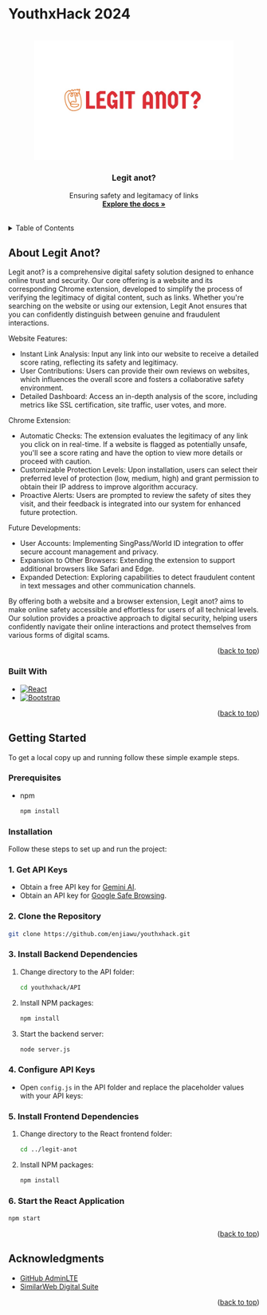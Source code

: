 # YouthxHack 2024

<a id="readme-top"></a>


<!-- PROJECT LOGO -->
<br />
<div align="center">
  <a href="https://github.com/enjiawu/youthxhack">
    <img src="banner.jpg" alt="Logo" width="400" height="auto">
  </a>

  <h3 align="center">Legit anot?</h3>

  <p align="center">
    Ensuring safety and legitamacy of links
    <br />
    <a href="https://github.com/enjiawu/youthxhack"><strong>Explore the docs »</strong></a>
    <br />
    <br />
  </p>
</div>



<!-- TABLE OF CONTENTS -->
<details>
  <summary>Table of Contents</summary>
  <ol>
    <li>
      <a href="#about-the-project">About The Project</a>
      <ul>
        <li><a href="#built-with">Built With</a></li>
      </ul>
    </li>
    <li>
      <a href="#getting-started">Getting Started</a>
      <ul>
        <li><a href="#prerequisites">Prerequisites</a></li>
        <li><a href="#installation">Installation</a></li>
      </ul>
    </li>
    <li><a href="#acknowledgments">Acknowledgments</a></li>
  </ol>
</details>



<!-- ABOUT THE PROJECT -->
## About Legit Anot?

Legit anot? is a comprehensive digital safety solution designed to enhance online trust and security. Our core offering is a website and its corresponding Chrome extension, developed to simplify the process of verifying the legitimacy of digital content, such as links. Whether you're searching on the website or using our extension, Legit Anot ensures that you can confidently distinguish between genuine and fraudulent interactions.

Website Features:
- Instant Link Analysis: Input any link into our website to receive a detailed score rating, reflecting its safety and legitimacy.
- User Contributions: Users can provide their own reviews on websites, which influences the overall score and fosters a collaborative safety environment.
- Detailed Dashboard: Access an in-depth analysis of the score, including metrics like SSL certification, site traffic, user votes, and more.

Chrome Extension:
- Automatic Checks: The extension evaluates the legitimacy of any link you click on in real-time. If a website is flagged as potentially unsafe, you'll see a score rating and have the option to view more details or proceed with caution.
- Customizable Protection Levels: Upon installation, users can select their preferred level of protection (low, medium, high) and grant permission to obtain their IP address to improve algorithm accuracy.
- Proactive Alerts: Users are prompted to review the safety of sites they visit, and their feedback is integrated into our system for enhanced future protection.

Future Developments:
- User Accounts: Implementing SingPass/World ID integration to offer secure account management and privacy.
- Expansion to Other Browsers: Extending the extension to support additional browsers like Safari and Edge.
- Expanded Detection: Exploring capabilities to detect fraudulent content in text messages and other communication channels.

By offering both a website and a browser extension, Legit anot? aims to make online safety accessible and effortless for users of all technical levels. Our solution provides a proactive approach to digital security, helping users confidently navigate their online interactions and protect themselves from various forms of digital scams.

<p align="right">(<a href="#readme-top">back to top</a>)</p>



### Built With


* [![React][React.js]][React-url]
* [![Bootstrap][Bootstrap.com]][Bootstrap-url]

<p align="right">(<a href="#readme-top">back to top</a>)</p>



<!-- GETTING STARTED -->
## Getting Started

To get a local copy up and running follow these simple example steps.

### Prerequisites

* npm
  ```sh
  npm install
  ```

### Installation

Follow these steps to set up and run the project:

### 1. Get API Keys

- Obtain a free API key for [Gemini AI](https://aistudio.google.com/app/apikey?_gl=1*mw1mhv*_ga*MTg2MjExNjU4OC4xNzI1MTY3NzQ0*_ga_P1DBVKWT6V*MTcyNTI4MTQ3Ni40LjEuMTcyNTI4MTQ5MS40NS4wLjQzODYyMDk2MA..).
- Obtain an API key for [Google Safe Browsing](https://developers.google.com/safe-browsing/v4/lookup-api).

### 2. Clone the Repository

```sh
git clone https://github.com/enjiawu/youthxhack.git
```
### 3. Install Backend Dependencies

1. Change directory to the API folder:

    ```sh
    cd youthxhack/API
    ```

2. Install NPM packages:

    ```sh
    npm install
    ```

3. Start the backend server:

    ```sh
    node server.js
    ```

### 4. Configure API Keys

- Open `config.js` in the API folder and replace the placeholder values with your API keys:

### 5. Install Frontend Dependencies

1. Change directory to the React frontend folder:

    ```sh
    cd ../legit-anot
    ```

2. Install NPM packages:

    ```sh
    npm install
    ```

### 6. Start the React Application

```sh
npm start
```


<p align="right">(<a href="#readme-top">back to top</a>)</p>


<!-- ACKNOWLEDGMENTS -->
## Acknowledgments

* [GitHub AdminLTE](https://github.com/ColorlibHQ/AdminLTE)
* [SimilarWeb Digital Suite](https://pro.similarweb.com/#/digitalsuite/home)

<p align="right">(<a href="#readme-top">back to top</a>)</p>



<!-- MARKDOWN LINKS & IMAGES -->
<!-- https://www.markdownguide.org/basic-syntax/#reference-style-links -->
[React.js]: https://img.shields.io/badge/React-20232A?style=for-the-badge&logo=react&logoColor=61DAFB
[React-url]: https://reactjs.org/
[Bootstrap.com]: https://img.shields.io/badge/Bootstrap-563D7C?style=for-the-badge&logo=bootstrap&logoColor=white
[Bootstrap-url]: https://getbootstrap.com